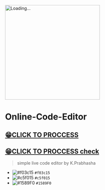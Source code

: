<img src="K.Prabhasha.gif" alt="Loading..." width="310"/>

# Online-Code-Editor

## [😁CLICK TO PROCCESS](http://htmlpreview.github.io/?https://github.com/prabhasha2006/Online-Code-Editor/blob/main/editor.html)

## [😁CLICK TO PROCCESS check](http://htmlpreview.github.io/?https://github.com/prabhasha2006/Online-Code-Editor/blob/main/online2.html)

> simple live code editor by K.Prabhasha


- ![#f03c15](https://via.placeholder.com/15/f03c15/f03c15.png) `#f03c15`
- ![#c5f015](https://via.placeholder.com/15/c5f015/c5f015.png) `#c5f015`
- ![#1589F0](https://via.placeholder.com/15/1589F0/1589F0.png) `#1589F0`

